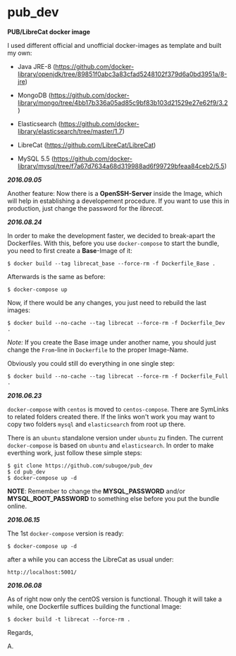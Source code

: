# pub_dev
**PUB/LibreCat docker image**

I used different official and unofficial docker-images as template and built my own:

* Java JRE-8 (https://github.com/docker-library/openjdk/tree/89851f0abc3a83cfad5248102f379d6a0bd3951a/8-jre)

* MongoDB (https://github.com/docker-library/mongo/tree/4bb17b336a05ad85c9bf83b103d21529e27e62f9/3.2)

* Elasticsearch (https://github.com/docker-library/elasticsearch/tree/master/1.7)

* LibreCat (https://github.com/LibreCat/LibreCat)

* MySQL 5.5 (https://github.com/docker-library/mysql/tree/f7a67d7634a68d319988ad6f99729bfeaa84ceb2/5.5)

**_2016.09.05_**

 Another feature: Now there is a **OpenSSH-Server** inside the Image, which will help in establishing a
developement procedure. If you want to use this in production, just change the password for the _librecat_.

**_2016.08.24_**

 In order to make the development faster, we decided to break-apart the Dockerfiles. With this, before you
use `docker-compose` to start the bundle, you need to first create a **Base**-Image of it:

    $ docker build --tag librecat_base --force-rm -f Dockerfile_Base .

Afterwards is the same as before:

    $ docker-compose up

Now, if there would be any changes, you just need to rebuild the last images:

    $ docker build --no-cache --tag librecat --force-rm -f Dockerfile_Dev .

_Note:_ If you create the Base image under another name, you should just change the `From`-line in `Dockerfile` to the proper Image-Name.

Obviously you could still do everything in one single step:

    $ docker build --no-cache --tag librecat --force-rm -f Dockerfile_Full .

**_2016.06.23_**

 `docker-compose` with `centos` is moved to `centos-compose`. There are SymLinks to related folders created
there. If the links won't work you may want to copy two folders `mysql` and `elasticsearch` from root up there.

 There is an `ubuntu` standalone version under `ubuntu` zu finden. The current `docker-compose` is based on `ubuntu`
and `elasticsearch`. In order to make everthing work, just follow these simple steps:

    $ git clone https://github.com/subugoe/pub_dev
    $ cd pub_dev
    $ docker-compose up -d

 **NOTE**: Remember to change the **MYSQL_PASSWORD** and/or **MYSQL_ROOT_PASSWORD** to something else before you put the bundle
online.

**_2016.06.15_**

The 1st `docker-compose` version is ready:

    $ docker-compose up -d

after a while you can access the LibreCat as usual under:

    http://localhost:5001/

**_2016.06.08_**

As of right now only the centOS version is functional. Though it will take a while, one Dockerfile suffices
building the functional Image:

    $ docker build -t librecat --force-rm .

Regards,

A.
